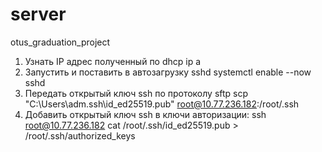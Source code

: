 # server
otus_graduation_project


1. Узнать IP адрес полученный по dhcp
   ip a
2. Запустить и поставить в автозагрузку sshd
   systemctl enable --now sshd
3. Передать открытый ключ ssh по протоколу sftp
   scp "C:\Users\adm\.ssh\id_ed25519.pub" root@10.77.236.182:/root/.ssh
4. Добавить открытый ключ ssh в ключи авторизации:
   ssh root@10.77.236.182
   cat /root/.ssh/id_ed25519.pub > /root/.ssh/authorized_keys

   
     
